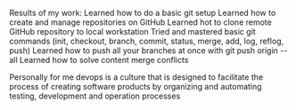 Results of my work:
Learned how to do a basic git setup
Learned how to create and manage repositories on GitHub
Learned hot to clone remote GitHub repository to local workstation
Tried and mastered basic git commands (init, checkout, branch, commit, 
status, merge, add, log, reflog, push)
Learned how to push all your branches at once with git push origin --all
Learned how to solve content merge conflicts

Personally for me devops is a culture that is designed to facilitate the 
process of creating software products by organizing and automating 
testing, development and operation processes
 
